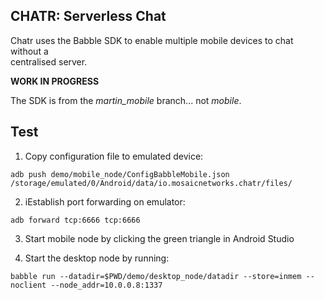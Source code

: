## CHATR: Serverless Chat

Chatr uses the Babble SDK to enable multiple mobile devices to chat without a  
centralised server.

**WORK IN PROGRESS**

The SDK is from the *martin_mobile* branch... not *mobile*. 

## Test

1) Copy configuration file to emulated device:

```
adb push demo/mobile_node/ConfigBabbleMobile.json /storage/emulated/0/Android/data/io.mosaicnetworks.chatr/files/
```

2) iEstablish port forwarding on emulator:

```
adb forward tcp:6666 tcp:6666
``` 
3) Start mobile node by clicking the green triangle in Android Studio

4) Start the desktop node by running:

```
babble run --datadir=$PWD/demo/desktop_node/datadir --store=inmem --noclient --node_addr=10.0.0.8:1337
```
